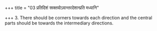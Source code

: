 +++
title = "03 प्रतिदिशं स्रक्तयोऽवान्तरदेशान्प्रति मध्यानि"

+++
3. There should be corners towards each direction and the central parts should be towards the intermediary directions.
